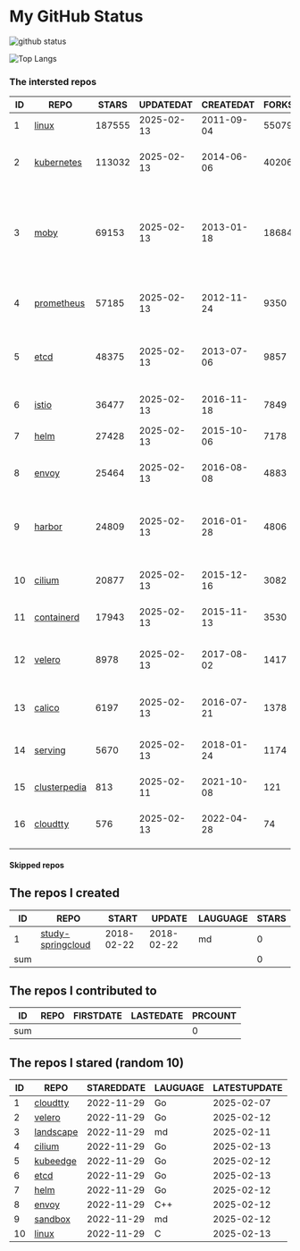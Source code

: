 # My GitHub Status

<img src="https://github-readme-stats-1.yihong0618.vercel.app/api?username=daoqingniu&show_icons=true&&&hide_title=true&count_private=true" alt="github status" />

![Top Langs](https://github-readme-stats-1.yihong0618.vercel.app/api/top-langs/?username=daoqingniu&layout=compact)

<!--START_SECTION:github_repos-->
### The intersted repos
| ID |                              REPO                               | STARS  | UPDATEDAT  | CREATEDAT  | FORKSCOUNT |                                                DESCRIPTIONS                                                |
|----|-----------------------------------------------------------------|--------|------------|------------|------------|------------------------------------------------------------------------------------------------------------|
|  1 | [linux](https://github.com/torvalds/linux)                      | 187555 | 2025-02-13 | 2011-09-04 |      55079 | Linux kernel source tree                                                                                   |
|  2 | [kubernetes](https://github.com/kubernetes/kubernetes)          | 113032 | 2025-02-13 | 2014-06-06 |      40206 | Production-Grade Container Scheduling and Management                                                       |
|  3 | [moby](https://github.com/moby/moby)                            |  69153 | 2025-02-13 | 2013-01-18 |      18684 | The Moby Project - a collaborative project for the container ecosystem to assemble container-based systems |
|  4 | [prometheus](https://github.com/prometheus/prometheus)          |  57185 | 2025-02-13 | 2012-11-24 |       9350 | The Prometheus monitoring system and time series database.                                                 |
|  5 | [etcd](https://github.com/etcd-io/etcd)                         |  48375 | 2025-02-13 | 2013-07-06 |       9857 | Distributed reliable key-value store for the most critical data of a distributed system                    |
|  6 | [istio](https://github.com/istio/istio)                         |  36477 | 2025-02-13 | 2016-11-18 |       7849 | Connect, secure, control, and observe services.                                                            |
|  7 | [helm](https://github.com/helm/helm)                            |  27428 | 2025-02-13 | 2015-10-06 |       7178 | The Kubernetes Package Manager                                                                             |
|  8 | [envoy](https://github.com/envoyproxy/envoy)                    |  25464 | 2025-02-13 | 2016-08-08 |       4883 | Cloud-native high-performance edge/middle/service proxy                                                    |
|  9 | [harbor](https://github.com/goharbor/harbor)                    |  24809 | 2025-02-13 | 2016-01-28 |       4806 | An open source trusted cloud native registry project that stores, signs, and scans content.                |
| 10 | [cilium](https://github.com/cilium/cilium)                      |  20877 | 2025-02-13 | 2015-12-16 |       3082 | eBPF-based Networking, Security, and Observability                                                         |
| 11 | [containerd](https://github.com/containerd/containerd)          |  17943 | 2025-02-13 | 2015-11-13 |       3530 | An open and reliable container runtime                                                                     |
| 12 | [velero](https://github.com/vmware-tanzu/velero)                |   8978 | 2025-02-13 | 2017-08-02 |       1417 | Backup and migrate Kubernetes applications and their persistent volumes                                    |
| 13 | [calico](https://github.com/projectcalico/calico)               |   6197 | 2025-02-13 | 2016-07-21 |       1378 | Cloud native networking and network security                                                               |
| 14 | [serving](https://github.com/knative/serving)                   |   5670 | 2025-02-13 | 2018-01-24 |       1174 | Kubernetes-based, scale-to-zero, request-driven compute                                                    |
| 15 | [clusterpedia](https://github.com/clusterpedia-io/clusterpedia) |    813 | 2025-02-11 | 2021-10-08 |        121 | The Encyclopedia of Kubernetes clusters                                                                    |
| 16 | [cloudtty](https://github.com/cloudtty/cloudtty)                |    576 | 2025-02-13 | 2022-04-28 |         74 | A Friendly Kubernetes CloudShell (Web Terminal) !                                                          |



#### Skipped repos
<!--END_SECTION:github_repos-->

<!--START_SECTION:my_github-->
## The repos I created
| ID  |                                 REPO                                 |   START    |   UPDATE   | LAUGUAGE | STARS |
|-----|----------------------------------------------------------------------|------------|------------|----------|-------|
|   1 | [study-springcloud](https://github.com/daoqingniu/study-springcloud) | 2018-02-22 | 2018-02-22 | md       |     0 |
| sum |                                                                      |            |            |          |     0 |

## The repos I contributed to
| ID  | REPO | FIRSTDATE | LASTEDATE | PRCOUNT |
|-----|------|-----------|-----------|---------|
| sum |      |           |           |       0 |

## The repos I stared (random 10)
| ID |                       REPO                       | STAREDDATE | LAUGUAGE | LATESTUPDATE |
|----|--------------------------------------------------|------------|----------|--------------|
|  1 | [cloudtty](https://github.com/cloudtty/cloudtty) | 2022-11-29 | Go       | 2025-02-07   |
|  2 | [velero](https://github.com/vmware-tanzu/velero) | 2022-11-29 | Go       | 2025-02-12   |
|  3 | [landscape](https://github.com/cncf/landscape)   | 2022-11-29 | md       | 2025-02-11   |
|  4 | [cilium](https://github.com/cilium/cilium)       | 2022-11-29 | Go       | 2025-02-13   |
|  5 | [kubeedge](https://github.com/kubeedge/kubeedge) | 2022-11-29 | Go       | 2025-02-12   |
|  6 | [etcd](https://github.com/etcd-io/etcd)          | 2022-11-29 | Go       | 2025-02-13   |
|  7 | [helm](https://github.com/helm/helm)             | 2022-11-29 | Go       | 2025-02-12   |
|  8 | [envoy](https://github.com/envoyproxy/envoy)     | 2022-11-29 | C++      | 2025-02-12   |
|  9 | [sandbox](https://github.com/cncf/sandbox)       | 2022-11-29 | md       | 2025-02-12   |
| 10 | [linux](https://github.com/torvalds/linux)       | 2022-11-29 | C        | 2025-02-13   |

<!--END_SECTION:my_github-->

